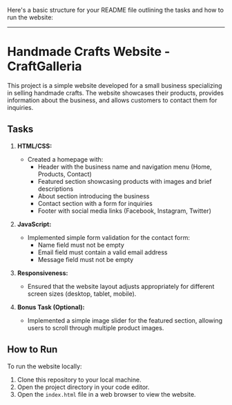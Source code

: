 Here's a basic structure for your README file outlining the tasks and how to run the website:

---

# Handmade Crafts Website - CraftGalleria

This project is a simple website developed for a small business specializing in selling handmade crafts. The website showcases their products, provides information about the business, and allows customers to contact them for inquiries.

## Tasks

1. **HTML/CSS:**
   - Created a homepage with:
     - Header with the business name and navigation menu (Home, Products, Contact)
     - Featured section showcasing products with images and brief descriptions
     - About section introducing the business
     - Contact section with a form for inquiries
     - Footer with social media links (Facebook, Instagram, Twitter)

2. **JavaScript:**
   - Implemented simple form validation for the contact form:
     - Name field must not be empty
     - Email field must contain a valid email address
     - Message field must not be empty

3. **Responsiveness:**
   - Ensured that the website layout adjusts appropriately for different screen sizes (desktop, tablet, mobile).

4. **Bonus Task (Optional):**
   - Implemented a simple image slider for the featured section, allowing users to scroll through multiple product images.

## How to Run

To run the website locally:

1. Clone this repository to your local machine.
2. Open the project directory in your code editor.
3. Open the `index.html` file in a web browser to view the website.



